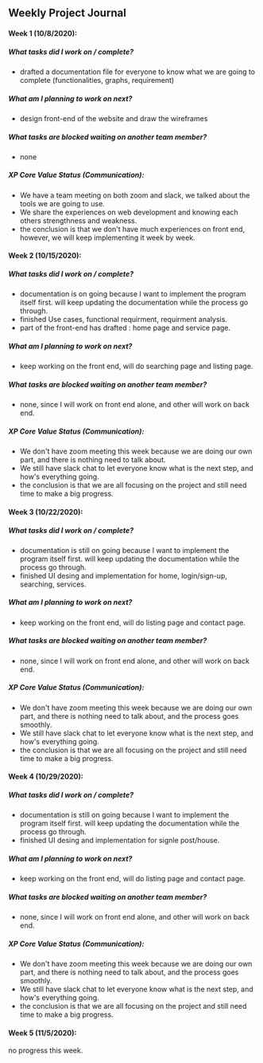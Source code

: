 ## Weekly Project Journal 

#### Week 1 (10/8/2020):

##### What tasks did I work on / complete?
- drafted a documentation file for everyone to know what we are going to complete (functionalities, graphs, requirement)  

##### What am I planning to work on next?
- design front-end of the website and draw the wireframes 

##### What tasks are blocked waiting on another team member?
- none

##### XP Core Value Status (Communication):
- We have a team meeting on both zoom and slack, we talked about the tools we are going to use.
- We share the experiences on web development and knowing each others strengthness and weakness.
- the conclusion is that we don't have much experiences on front end, however, we will keep implementing it week by week.

#### Week 2 (10/15/2020):

##### What tasks did I work on / complete?
- documentation is on going because I want to implement the program itself first. will keep updating the documentation while the process go through. 
- finished Use cases, functional requirment, requirment analysis.
- part of the front-end has drafted : home page and service page.
##### What am I planning to work on next?
- keep working on the front end, will do searching page and listing page.

##### What tasks are blocked waiting on another team member?
- none, since I will work on front end alone, and other will work on back end. 

##### XP Core Value Status (Communication):
- We don't have zoom meeting this week because we are doing our own part, and there is nothing need to talk about.
- We still have slack chat to let everyone know what is the next step, and how's everything going.
- the conclusion is that we are all focusing on the project and still need time to make a big progress.

#### Week 3 (10/22/2020):

##### What tasks did I work on / complete?
- documentation is still on going because I want to implement the program itself first. will keep updating the documentation while the process go through. 
- finished UI desing and implementation for home, login/sign-up, searching, services.
##### What am I planning to work on next?
- keep working on the front end, will do listing page and contact page.

##### What tasks are blocked waiting on another team member?
- none, since I will work on front end alone, and other will work on back end. 

##### XP Core Value Status (Communication):
- We don't have zoom meeting this week because we are doing our own part, and there is nothing need to talk about, and the process goes smoothly.
- We still have slack chat to let everyone know what is the next step, and how's everything going.
- the conclusion is that we are all focusing on the project and still need time to make a big progress.

#### Week 4 (10/29/2020):

##### What tasks did I work on / complete?
- documentation is still on going because I want to implement the program itself first. will keep updating the documentation while the process go through. 
- finished UI desing and implementation for signle post/house.
##### What am I planning to work on next?
- keep working on the front end, will do listing page and contact page.

##### What tasks are blocked waiting on another team member?
- none, since I will work on front end alone, and other will work on back end. 

##### XP Core Value Status (Communication):
- We don't have zoom meeting this week because we are doing our own part, and there is nothing need to talk about, and the process goes smoothly.
- We still have slack chat to let everyone know what is the next step, and how's everything going.
- the conclusion is that we are all focusing on the project and still need time to make a big progress.

#### Week 5 (11/5/2020):
 no progress this week.
